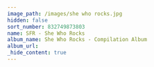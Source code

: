 ```yaml
---
image_path: /images/she who rocks.jpg
hidden: false
sort_number: 832749873803
name: SFR - She Who Rocks
album_name: She Who Rocks - Compilation Album
album_url:
_hide_content: true
---
```


